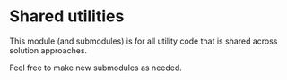 # Shared utilities

This module (and submodules) is for all utility code that is shared across solution approaches.

Feel free to make new submodules as needed.
